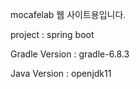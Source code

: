 mocafelab 웹 사이트용입니다.

project : spring boot

Gradle Version : gradle-6.8.3

Java Version : openjdk11
